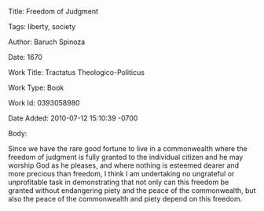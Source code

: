 Title:  Freedom of Judgment

Tags:   liberty, society

Author: Baruch Spinoza

Date:   1670

Work Title: Tractatus Theologico-Politicus

Work Type: Book

Work Id: 0393058980

Date Added: 2010-07-12 15:10:39 -0700

Body: 

Since we have the rare good fortune to live in a commonwealth where the freedom of judgment is fully granted to the individual citizen and he may worship God as he pleases, and where nothing is esteemed dearer and more precious than freedom, I think I am undertaking no ungrateful or unprofitable task in demonstrating that not only can this freedom be granted without endangering piety and the peace of the commonwealth, but also the peace of the commonwealth and piety depend on this freedom.

